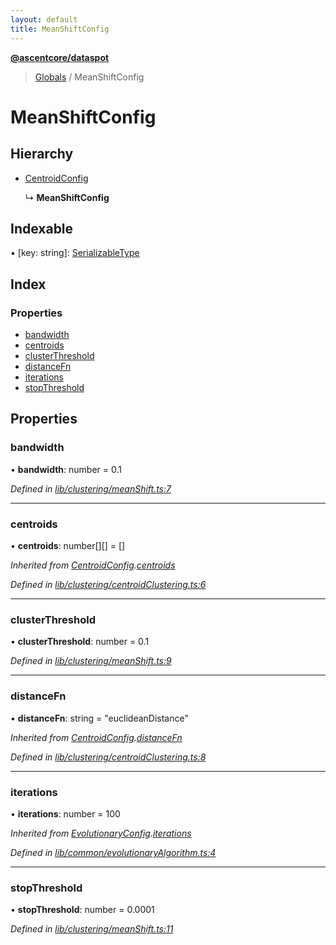 ```yaml
---
layout: default
title: MeanShiftConfig
---
```


**[@ascentcore/dataspot](../README.md)**

> [Globals](../globals.md) / MeanShiftConfig

# MeanShiftConfig

## Hierarchy

* [CentroidConfig](centroidconfig.md)

  ↳ **MeanShiftConfig**

## Indexable

▪ [key: string]: [SerializableType](../globals.md#serializabletype)

## Index

### Properties

* [bandwidth](meanshiftconfig.md#bandwidth)
* [centroids](meanshiftconfig.md#centroids)
* [clusterThreshold](meanshiftconfig.md#clusterthreshold)
* [distanceFn](meanshiftconfig.md#distancefn)
* [iterations](meanshiftconfig.md#iterations)
* [stopThreshold](meanshiftconfig.md#stopthreshold)

## Properties

### bandwidth

•  **bandwidth**: number = 0.1

*Defined in [lib/clustering/meanShift.ts:7](https://github.com/ascentcore/dataspot/blob/8a56680/lib/clustering/meanShift.ts#L7)*

___

### centroids

•  **centroids**: number[][] = []

*Inherited from [CentroidConfig](centroidconfig.md).[centroids](centroidconfig.md#centroids)*

*Defined in [lib/clustering/centroidClustering.ts:6](https://github.com/ascentcore/dataspot/blob/8a56680/lib/clustering/centroidClustering.ts#L6)*

___

### clusterThreshold

•  **clusterThreshold**: number = 0.1

*Defined in [lib/clustering/meanShift.ts:9](https://github.com/ascentcore/dataspot/blob/8a56680/lib/clustering/meanShift.ts#L9)*

___

### distanceFn

•  **distanceFn**: string = "euclideanDistance"

*Inherited from [CentroidConfig](centroidconfig.md).[distanceFn](centroidconfig.md#distancefn)*

*Defined in [lib/clustering/centroidClustering.ts:8](https://github.com/ascentcore/dataspot/blob/8a56680/lib/clustering/centroidClustering.ts#L8)*

___

### iterations

•  **iterations**: number = 100

*Inherited from [EvolutionaryConfig](evolutionaryconfig.md).[iterations](evolutionaryconfig.md#iterations)*

*Defined in [lib/common/evolutionaryAlgorithm.ts:4](https://github.com/ascentcore/dataspot/blob/8a56680/lib/common/evolutionaryAlgorithm.ts#L4)*

___

### stopThreshold

•  **stopThreshold**: number = 0.0001

*Defined in [lib/clustering/meanShift.ts:11](https://github.com/ascentcore/dataspot/blob/8a56680/lib/clustering/meanShift.ts#L11)*
